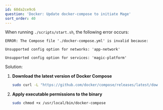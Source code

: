 ```yaml
---
id: 60da2ce9c6
question: 'Docker: Update docker-compose to initiate Mage'
sort_order: 40
---
```


When running `./scripts/start.sh`, the following error occurs:

```plaintext
ERROR: The Compose file './docker-compose.yml' is invalid because:

Unsupported config option for networks: 'app-network'

Unsupported config option for services: 'magic-platform'
```

Solution:

1. **Download the latest version of Docker Compose**

   ```bash
   sudo curl -L "https://github.com/docker/compose/releases/latest/download/docker-compose-$(uname -s)-$(uname -m)" -o /usr/local/bin/docker-compose
   ```

2. **Apply executable permissions to the binary**

   ```bash
   sudo chmod +x /usr/local/bin/docker-compose
   ```